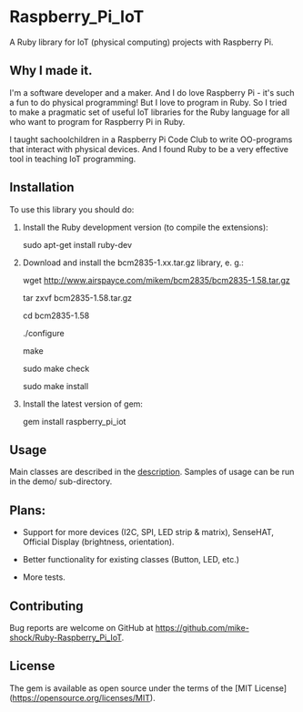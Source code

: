 # Raspberry_Pi_IoT

A Ruby library for IoT (physical computing) projects with Raspberry Pi.

## Why I made it.

I'm a software developer and a maker. And I do love Raspberry Pi - 
it's such a fun to do physical programming! But I love to program in Ruby. 
So I tried to make a pragmatic set of useful IoT libraries for the Ruby language 
for all who want to program for Raspberry Pi in Ruby.

I taught sachoolchildren in a Raspberry Pi Code Club to write OO-programs that
interact with physical devices. And I found Ruby to be a very effective tool
in teaching IoT programming.

## Installation

To use this library you should do:

1. Install the Ruby development version (to compile the extensions):

   sudo apt-get install ruby-dev

2. Download and install the bcm2835-1.xx.tar.gz library, e. g.:

   wget http://www.airspayce.com/mikem/bcm2835/bcm2835-1.58.tar.gz

   tar zxvf bcm2835-1.58.tar.gz

   cd bcm2835-1.58

   ./configure

   make

   sudo make check

   sudo make install

3. Install the latest version of gem:

   gem install raspberry_pi_iot

## Usage

Main classes are described in the [description](./DESCRIPTION.md).
Samples of usage can be run in the demo/ sub-directory.

## Plans:

* Support for more devices (I2C, SPI, LED strip & matrix), SenseHAT, Official Display (brightness, orientation).

* Better functionality for existing classes (Button, LED, etc.)

* More tests.


## Contributing

Bug reports are welcome on GitHub at https://github.com/mike-shock/Ruby-Raspberry_Pi_IoT.


## License

The gem is available as open source under the terms of the [MIT License] (https://opensource.org/licenses/MIT).
